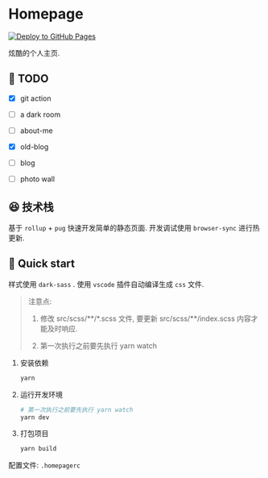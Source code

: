 # Homepage

[![Deploy to GitHub Pages](https://github.com/PinghuaZhuang/home-page/actions/workflows/deploy.yml/badge.svg)](https://github.com/PinghuaZhuang/home-page/actions/workflows/deploy.yml)

炫酷的个人主页.



## 🎯 TODO

- [x] git action
- [ ] a dark room
- [ ] about-me
- [x] old-blog
- [ ] blog
- [ ] photo wall




## 😆 技术栈

基于 `rollup` + `pug` 快速开发简单的静态页面. 开发调试使用 `browser-sync` 进行热更新.




## 🚀 Quick start

样式使用 `dark-sass` . 使用 `vscode` 插件自动编译生成 `css` 文件.

> 注意点:
>
> 1. 修改 src/scss/\*\*/\*.scss 文件, 要更新 src/scss/\*\*/index.scss 内容才能及时响应.
>
> 2. 第一次执行之前要先执行 yarn watch


1. 安装依赖

   ```bash
   yarn
   ```

2. 运行开发环境

   ```bash
   # 第一次执行之前要先执行 yarn watch
   yarn dev
   ```

3. 打包项目

   ```bash
   yarn build
   ```

配置文件: `.homepagerc`
